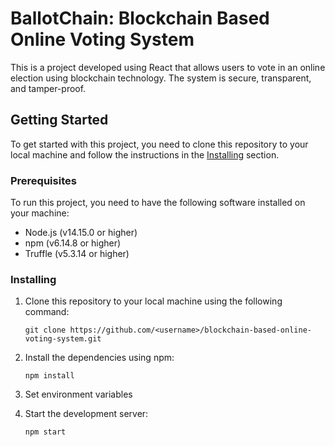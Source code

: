 # BallotChain: Blockchain Based Online Voting System

This is a project developed using React that allows users to vote in an online election using blockchain technology. The system is secure, transparent, and tamper-proof. 

## Getting Started

To get started with this project, you need to clone this repository to your local machine and follow the instructions in the [Installing](#installing) section. 

### Prerequisites

To run this project, you need to have the following software installed on your machine:

- Node.js (v14.15.0 or higher)
- npm (v6.14.8 or higher)
- Truffle (v5.3.14 or higher)

### Installing

1. Clone this repository to your local machine using the following command:

    ```git clone https://github.com/<username>/blockchain-based-online-voting-system.git``` 

2. Install the dependencies using npm:

    ```npm install```

3. Set environment variables

4. Start the development server:

    ```npm start```

